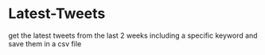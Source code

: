 # Latest-Tweets
get the latest tweets from the last 2 weeks including a specific keyword and save them in a csv file

